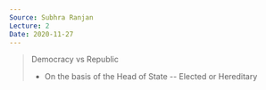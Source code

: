 ```yaml
---
Source: Subhra Ranjan
Lecture: 2
Date: 2020-11-27
---
```


> Democracy vs Republic
> - On the basis of the Head of State -- Elected or Hereditary